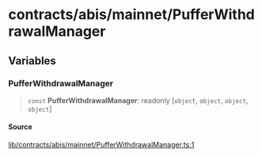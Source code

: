 # contracts/abis/mainnet/PufferWithdrawalManager

## Variables

### PufferWithdrawalManager

> `const` **PufferWithdrawalManager**: readonly [`object`, `object`, `object`, `object`]

#### Source

[lib/contracts/abis/mainnet/PufferWithdrawalManager.ts:1](https://github.com/PufferFinance/puffer-sdk/blob/b9c31353ab91f72b848aed9218b7e76d999078e7/lib/contracts/abis/mainnet/PufferWithdrawalManager.ts#L1)
